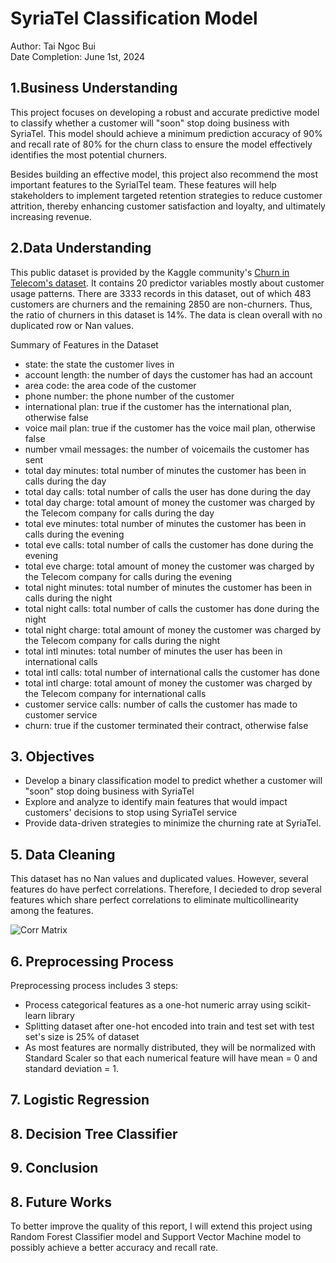 # SyriaTel Classification Model

Author: Tai Ngoc Bui <br>
Date Completion: June 1st, 2024

## 1.Business Understanding
This project focuses on developing a robust and accurate predictive model to classify whether a customer will "soon" stop doing business with SyriaTel. This model should achieve a minimum prediction accuracy of 90% and recall rate of 80% for the churn class to ensure the model effectively identifies the most potential churners.

Besides building an effective model, this project also recommend the most important features to the SyrialTel team. These features will help stakeholders to implement targeted retention strategies to reduce customer attrition, thereby enhancing customer satisfaction and loyalty, and ultimately increasing revenue.


## 2.Data Understanding
This public dataset is provided by the Kaggle community's [Churn in Telecom's dataset](https://www.kaggle.com/datasets/becksddf/churn-in-telecoms-dataset). It contains 20 predictor variables mostly about customer usage patterns. There are 3333 records in this dataset, out of which 483 customers are churners and the remaining 2850 are non-churners. Thus, the ratio of churners in this dataset is 14%. The data is clean overall with no duplicated row or Nan values.

Summary of Features in the Dataset

* state: the state the customer lives in
* account length: the number of days the customer has had an account
* area code: the area code of the customer
* phone number: the phone number of the customer
* international plan: true if the customer has the international plan, otherwise false
* voice mail plan: true if the customer has the voice mail plan, otherwise false
* number vmail messages: the number of voicemails the customer has sent
* total day minutes: total number of minutes the customer has been in calls during the day
* total day calls: total number of calls the user has done during the day
* total day charge: total amount of money the customer was charged by the Telecom company for calls during the day
* total eve minutes: total number of minutes the customer has been in calls during the evening
* total eve calls: total number of calls the customer has done during the evening
* total eve charge: total amount of money the customer was charged by the Telecom company for calls during the evening
* total night minutes: total number of minutes the customer has been in calls during the night
* total night calls: total number of calls the customer has done during the night
* total night charge: total amount of money the customer was charged by the Telecom company for calls during the night
* total intl minutes: total number of minutes the user has been in international calls
* total intl calls: total number of international calls the customer has done
* total intl charge: total amount of money the customer was charged by the Telecom company for international calls
* customer service calls: number of calls the customer has made to customer service
* churn: true if the customer terminated their contract, otherwise false

## 3. Objectives
* Develop a binary classification model to predict whether a customer will "soon" stop doing business with SyriaTel
* Explore and analyze to identify main features that would impact customers' decisions to stop using SyriaTel service
* Provide data-driven strategies to minimize the churning rate at SyriaTel.

## 5. Data Cleaning
This dataset has no Nan values and duplicated values. However, several features do have perfect correlations. Therefore, I decieded to drop several features which share perfect correlations to eliminate multicollinearity among the features.

![Corr Matrix](https://github.com/taingocbui/phase2_project/blob/main/photos/corr_matrix.png)

## 6. Preprocessing Process
Preprocessing process includes 3 steps:
* Process categorical features as a one-hot numeric array using scikit-learn library
* Splitting dataset after one-hot encoded into train and test set with test set's size is 25% of dataset
* As most features are normally distributed, they will be normalized with Standard Scaler so that each numerical feature will have mean = 0 and standard deviation = 1.

## 7. Logistic Regression


## 8. Decision Tree Classifier


## 9. Conclusion


## 8. Future Works
To better improve the quality of this report, I will extend this project using Random Forest Classifier model and Support Vector Machine model to possibly achieve a better accuracy and recall rate.

